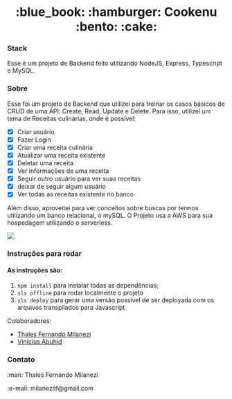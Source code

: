 <h1 align="center">:blue_book: :hamburger:  Cookenu   :bento: :cake:</h1>

<h3>Stack</h3>
<p>Esse é um projeto de Backend feito utilizando NodeJS, Express, Typescript 
e MySQL. 

<h3>Sobre</h3>
<p>Esse foi um projeto de Backend que utilizei para treinar os casos básicos 
de CRUD de uma API: Create, Read, Update e Delete.
Para isso, utilizei um tema de Receitas culinárias, onde é possível: </p>

- [X] Criar usuário 
- [X] Fazer Login
- [X] Criar uma receita culinária
- [X] Atualizar uma receita existente
- [X] Deletar uma receita
- [X] Ver informações de uma receita
- [X] Seguir outro usuário para ver suas receitas
- [X] deixar de seguir algum usuário
- [X] Ver todas as receitas existente no banco

<p>Além disso, aproveitei para ver conceitos sobre buscas por termos utilizando um banco relacional, o mySQL.
O Projeto usa a AWS para sua hospedagem utilizando o serverless.
</p>

<img src="https://img.shields.io/badge/Status%20do%20desenvolvimento-COMPLETO-green"/>

<h3>Instruções para rodar</h3>
<h4>As instruções são:</h4>

1. `npm install` para instalar todas as dependências;
2. `sls offline` para rodar localmente o projeto
3. `sls deploy` para gerar uma versão possível de ser deployada com 
os arquivos transpilados para Javascript

Colaboradores:
* [Thales Fernando Milanezi](https://github.com/ThalesMilanezi)
* [Vinícius Abuhid](https://github.com/ViniciusAbuhid)

<h3>Contato</h3>
<p>:man: Thales Fernando Milanezi</p>
<p>:e-mail: milanezitf@gmail.com</p>
